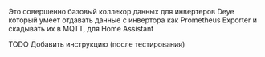 Это совершенно базовый коллекор данных для инвертеров Deye который умеет отдавать данные с инвертора как Prometheus Exporter 
и скадывать их в MQTT, для Home Assistant

TODO
Добавить инструкцию (после тестирования)

